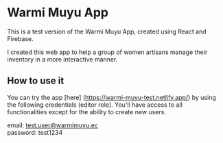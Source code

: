 # Warmi Muyu App

This is a test version of the Warmi Muyu App, created using React and Firebase.

I created this web app to help a group of women artisans manage their inventory in a more interactive manner.

## How to use it

You can try the app [here] (https://warmi-muyu-test.netlify.app/) by using the following credentials (editor role). You'll have access to all functionalities except for the ability to create new users.

email: test.user@warmimuyu.ec\
password: test1234
